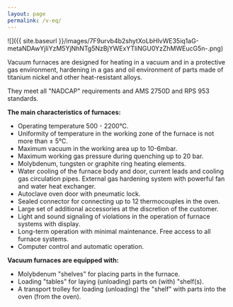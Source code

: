 ```yaml
---
layout: page
permalink: /v-eq/
---
```


![]({{ site.baseurl }}/images/7F9urvb4b2shytXoLbHlvWE35iq1aG-metaNDAwYjliYzM5YjNhNTg5NzBjYWExYTliNGU0YzZhMWEucG5n-.png)

Vacuum furnaces are designed for heating in a vacuum and in a protective gas environment, hardening in a gas and oil environment of parts made of titanium nickel and other heat-resistant alloys.

They meet all "NADCAP" requirements and AMS 2750D and RPS 953 standards. 

**The main characteristics of furnaces:**

- Operating temperature 500 - 2200°C.
- Uniformity of temperature in the working zone of the furnace is not more than ± 5°C.
- Maximum vacuum in the working area up to 10-6mbar.
- Maximum working gas pressure during quenching up to 20 bar.
- Molybdenum, tungsten or graphite ring heating elements.
- Water cooling of the furnace body and door, current leads and cooling gas circulation pipes. External gas hardening system with powerful fan and water heat exchanger.
- Autoclave oven door with pneumatic lock.
- Sealed connector for connecting up to 12 thermocouples in the oven.
- Large set of additional accessories at the discretion of the customer.
- Light and sound signaling of violations in the operation of furnace systems with display.
- Long-term operation with minimal maintenance. Free access to all furnace systems.
- Computer control and automatic operation.

**Vacuum furnaces are equipped with:**

- Molybdenum "shelves" for placing parts in the furnace.
- Loading "tables" for laying (unloading) parts on (with) "shelf(s).
- A transport trolley for loading (unloading) the "shelf" with parts into the oven (from the oven).